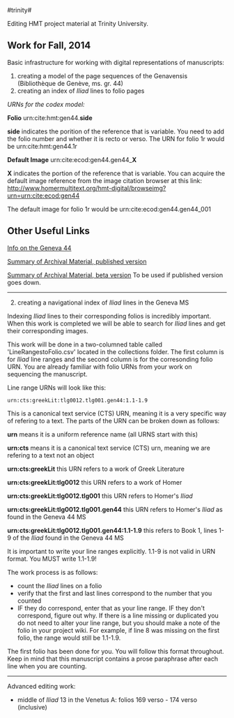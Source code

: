 #trinity#


Editing HMT project material at Trinity University.


## Work for Fall, 2014 ##


Basic infrastructure for working with digital representations of manuscripts:

1. creating a model of the page sequences of the Genavensis (Bibliothèque de Genève, ms. gr. 44)
2. creating an index of *Iliad* lines to folio pages

*URNs for the codex model:*

**Folio** urn:cite:hmt:gen44.**side**

**side** indicates the porition of the reference that is variable. You need to add the folio number and whether it is recto or verso. The URN for folio 1r would be urn:cite:hmt:gen44.1r

**Default Image** urn:cite:ecod:gen44.gen44_**X**

**X** indicates the portion of the reference that is variable. You can acquire the default image reference from the image citation browser at this link: http://www.homermultitext.org/hmt-digital/browseimg?urn=urn:cite:ecod:gen44

The default image for folio 1r would be urn:cite:ecod:gen44.gen44_001


## Other Useful Links ##

[Info on the Geneva 44](http://www.homermultitext.org/manuscripts-papyri/genavensis44.html)

[Summary of Archival Material, published version](http://www.homermultitext.org/hmt-digital/overview)

[Summary of Archival Material, beta version](http://beta.hpcc.uh.edu/tomcat/hmt-digital/overview) To be used if published version goes down.


---

2. creating a navigational index of *Iliad* lines in the Geneva MS

Indexing *Iliad* lines to their corresponding folios is incredibly important. When this work is completed we will be able to search for *Iliad* lines and get their corresponding images. 

This work will be done in a two-columned table called 'LineRangestoFolio.csv' located in the collections folder. The first column is for *Iliad* line ranges and the second column is for the corresonding folio URN. You are already familiar with folio URNs from your work on sequencing the manuscript.

Line range URNs will look like this:

    urn:cts:greekLit:tlg0012.tlg001.gen44:1.1-1.9
    
This is a canonical text service (CTS) URN, meaning it is a very specific way of refering to a text. The parts of the URN can be broken down as follows:

**urn** means it is a uniform reference name (all URNS start with this)

**urn:cts** means it is a canonical text service (CTS) urn, meaning we are refering to a text not an object

**urn:cts:greekLit** this URN refers to a work of Greek Literature

**urn:cts:greekLit:tlg0012** this URN refers to a work of Homer

**urn:cts:greekLit:tlg0012.tlg001** this URN refers to Homer's *Iliad*

**urn:cts:greekLit:tlg0012.tlg001.gen44** this URN refers to Homer's *Iliad* as found in the Geneva 44 MS

**urn:cts:greekLit:tlg0012.tlg001.gen44:1.1-1.9** this refers to Book 1, lines 1-9 of the *Iliad* found in the Geneva 44 MS

It is important to write your line ranges explicitly. 1.1-9 is not valid in URN format. You MUST write 1.1-1.9!

The work process is as follows:

- count the *Iliad* lines on a folio
- verify that the first and last lines correspond to the number that you counted
- IF they do correspond, enter that as your line range. IF they don't correspond, figure out why. If there is a line missing or duplicated you do not need to alter your line range, but you should make a note of the folio in your project wiki. For example, if line 8 was missing on the first folio, the range would still be 1.1-1.9.

The first folio has been done for you. You will follow this format throughout. Keep in mind that this manuscript contains a prose paraphrase after each line when you are counting. 

---



Advanced editing work:


- middle of *Iliad* 13 in the Venetus A:  folios 169 verso - 174 verso (inclusive)

